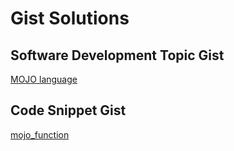 # Gist Solutions

## Software Development Topic Gist
[MOJO language](https://gist.github.com/SAM8402/fafe8c3cc56dede7694c4958b29843e2)

## Code Snippet Gist
[mojo_function](https://gist.github.com/SAM8402/00e7b50249e1530af3ebf1da127f3620)
